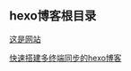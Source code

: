 ## hexo博客根目录
[这是网站](https://wklesss.github.io/)

[快速搭建多终端同步的hexo博客](https://kkkblog.tk/post/dc1a6467.html)
